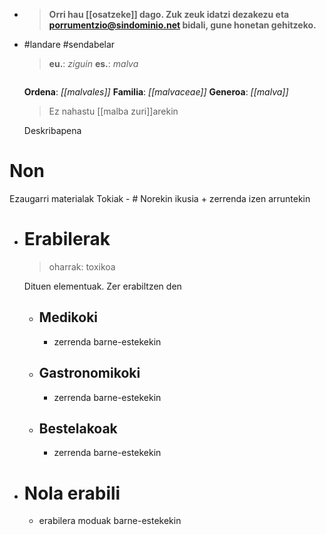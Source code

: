 - > **Orri hau [[osatzeke]] dago. Zuk zeuk idatzi dezakezu eta [porrumentzio@sindominio.net](mailto:porrumentzio@sindominio.net) bidali, gune honetan gehitzeko.**
- #landare #sendabelar
  
  > **eu.**: *ziguin*
  **es.**: *malva*
  
  ![]()
  
  **Ordena**: *[[malvales]]*
  **Familia**: *[[malvaceae]]*
  **Generoa**: *[[malva]]*
  
  > Ez nahastu [[malba zuri]]arekin
  
  Deskribapena
# Non

Ezaugarri materialak
Tokiak
	- # Norekin ikusia
	  + zerrenda izen arruntekin
- # Erabilerak
  
  > oharrak: toxikoa
  
  Dituen elementuak.
  Zer erabiltzen den
	- ## Medikoki
	  + zerrenda barne-estekekin
	- ## Gastronomikoki
	  + zerrenda barne-estekekin
	- ## Bestelakoak
	  + zerrenda barne-estekekin
- # Nola erabili
  + erabilera moduak barne-estekekin